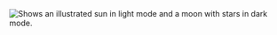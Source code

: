 

<picture>
  <source media="(prefers-color-scheme: dark)" srcset="https://raw.githubusercontent.com/lpham0734/images_gif/main/Sachi.gif">
  <source media="(prefers-color-scheme: light)" srcset="https://raw.githubusercontent.com/lpham0734/images_gif/main/Sachi.gif">
  <img alt="Shows an illustrated sun in light mode and a moon with stars in dark mode." src="https://raw.githubusercontent.com/lpham0734/images_gif/main/Sachi.gif">
</picture>
